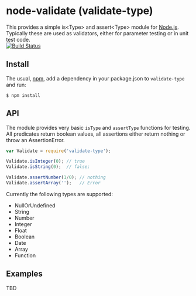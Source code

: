 node-validate (validate-type)
=============================

This provides a simple is&lt;Type> and assert&lt;Type> module for 
[Node.js][node].  Typically these are used as validators, either 
for parameter testing or in unit test code.  
[![Build Status](https://secure.travis-ci.org/johnstonskj/node-validate.png)](http://travis-ci.org/johnstonskj/node-validate)

[node]: http://nodejs.org/
[npm]: http://npmjs.org/

Install
-------

The usual, [npm][npm], add a dependency in your package.json to 
<code>validate-type</code> and run:

    $ npm install

API
---

The module provides very basic <code>isType</code> and <code>assertType</code>
functions for testing. All predicates return boolean values, all assertions
either return nothing or throw an AssertionError.

```javascript
var Validate = require('validate-type');

Validate.isInteger(0); // true
Validate.isString(0);  // false;

Validate.assertNumber(1/0); // nothing
Validate.assertArray('');   // Error
```

Currently the following types are supported:

* NullOrUndefined
* String
* Number
* Integer
* Float
* Boolean
* Date
* Array
* Function

Examples
--------

TBD
